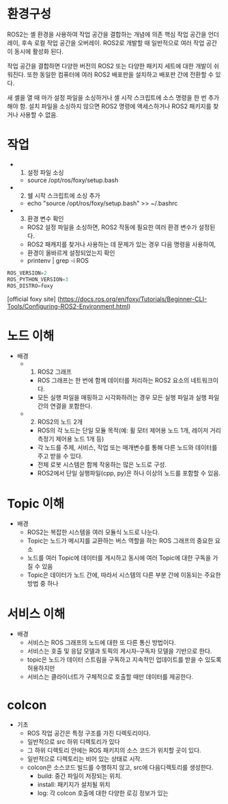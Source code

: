 # 환경구성

ROS2는 셸 환경을 사용하여 작업 공간을 결합하는 개념에 의존
핵심 작업 공간을 언더레이, 후속 로컬 작업 공간을 오버레이.
ROS2로 개발할 때 일반적으로 여러 작업 공간이 동시에 활성화 된다.

작업 공간을 결합하면 다양한 버전의 ROS2 또는 다양한 패키지 세트에 대한 개발이 쉬워진다.
또한 동일한 컴퓨터에 여러 ROS2 배포판을 설치하고 배포판 간에 전환할 수 있다.

새 셸을 열 때 마가 설정 파일을 소싱하거나 셸 시작 스크립트에 소스 명령을 한 번 추가 해야 함.
설치 파일을 소싱하지 않으면 ROS2 명령에 액세스하거나 ROS2 패키지를 찾거나 사용할 수 없음.

# 작업
 - 1. 설정 파일 소싱
    - source /opt/ros/foxy/setup.bash
 - 2. 쉘 시작 스크립트에 소싱 추가
    - echo "source /opt/ros/foxy/setup.bash" >> ~/.bashrc
 - 3. 환경 변수 확인
    - ROS2 설정 파일을 소싱하면, ROS2 작동에 필요한 여러 환경 변수가 설정된다.
    - ROS2 패캐지를 찾거나 사용하는 데 문제가 있는 경우 다음 명령을 사용하여,
    - 환경이 올바르게 설정되었는지 확인
    - printenv | grep -i ROS
```c
ROS_VERSION=2
ROS_PYTHON_VERSION=3
ROS_DISTRO=foxy
```
[official foxy site] (https://docs.ros.org/en/foxy/Tutorials/Beginner-CLI-Tools/Configuring-ROS2-Environment.html)

# 노드 이해
 - 배경
    - 1. ROS2 그래프
        - ROS 그래프는 한 번에 함께 데이터를 처리하는 ROS2 요소의 네트워크이다.
        - 모든 실행 파일을 매핑하고 시각화하려는 경우 모든 실행 파일과 실행 파일 간의 연결을 포함한다.
    - 2. ROS2의 노드 2개
        - ROS의 각 노드는 단일 모듈 목적(예: 휠 모터 제어용 노드 1개, 레이저 거리 측정기 제어용 노드 1개 등)
        - 각 노드를 주제, 서비스, 작업 또는 매개변수를 통해 다른 노드와 데이터를 주고 받을 수 있다.
        - 전체 로봇 시스템은 함께 작옹하는 많은 노드로 구성.
        - ROS2에서 단일 실행파일(cpp, py)은 하나 이상의 노드를 포함할 수 있음.


# Topic 이해
 - 배경
   - ROS2는 복잡한 시스템을 여러 모듈식 노드로 나눈다.
   - Topic는 노드가 메시지를 교환하는 버스 역할을 하는 ROS 그래프의 중요한 요소
   - 노드를 여러 Topic에 데이터를 게시하고 동시에 여러 Topic에 대한 구독을 가질 수 있음
   - Topic은 데이터가 노드 간에, 따라서 시스템의 다른 부분 간에 이동되는 주요한 방법 중 하나


# 서비스 이해
 - 배경
   - 서비스는 ROS 그래프의 노드에 대한 또 다른 통신 방법이다.
   - 서비스는 호출 및 응답 모델과 토픽의 게시자-구독자 모델을 기반으로 한다.
   - topic은 노드가 데이터 스트림을 구독하고 지속적인 업데이트를 받을 수 있도록 허용하지만
   - 서비스는 클라이너트가 구체적으로 호출할 때만 데이터를 제공한다.



# colcon
 - 기초
   - ROS 작업 공간은 특정 구조를 가진 디렉토리이다.
   - 일반적으로 src 하위 디렉토리가 있다
   - 그 하위 디렉토리 안에는 ROS 패키지의 소스 코드가 위치할 곳이 있다.
   - 일반적으로 디렉토리는 비어 있는 상태로 시작.
   - colcon은 소스코드 빌드를 수행하지 않고, src에 다음디렉토리를 생성한다.
      - build: 중간 파일이 저장되는 위치. 
      - install: 패키지가 설치될 위치
      - log: 각 colcon 호출에 대한 다양한 로깅 정보가 있는 
      